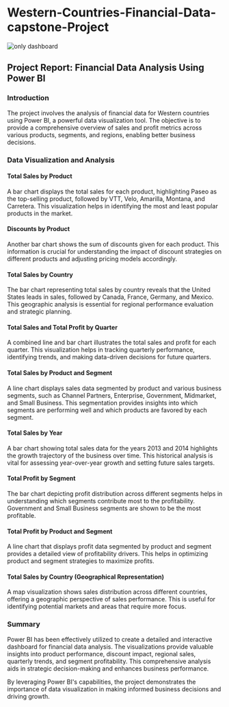 # Western-Countries-Financial-Data-capstone-Project
![only dashboard](https://github.com/user-attachments/assets/d2bb9f7a-bbc5-48f4-a63b-73b3ffb5d3ad)

## Project Report: Financial Data Analysis Using Power BI

### Introduction
The project involves the analysis of financial data for Western countries using Power BI, a powerful data visualization tool. The objective is to provide a comprehensive overview of sales and profit metrics across various products, segments, and regions, enabling better business decisions.

### Data Visualization and Analysis

#### Total Sales by Product
A bar chart displays the total sales for each product, highlighting Paseo as the top-selling product, followed by VTT, Velo, Amarilla, Montana, and Carretera. This visualization helps in identifying the most and least popular products in the market.

#### Discounts by Product
Another bar chart shows the sum of discounts given for each product. This information is crucial for understanding the impact of discount strategies on different products and adjusting pricing models accordingly.

#### Total Sales by Country
The bar chart representing total sales by country reveals that the United States leads in sales, followed by Canada, France, Germany, and Mexico. This geographic analysis is essential for regional performance evaluation and strategic planning.

#### Total Sales and Total Profit by Quarter
A combined line and bar chart illustrates the total sales and profit for each quarter. This visualization helps in tracking quarterly performance, identifying trends, and making data-driven decisions for future quarters.

#### Total Sales by Product and Segment
A line chart displays sales data segmented by product and various business segments, such as Channel Partners, Enterprise, Government, Midmarket, and Small Business. This segmentation provides insights into which segments are performing well and which products are favored by each segment.

#### Total Sales by Year
A bar chart showing total sales data for the years 2013 and 2014 highlights the growth trajectory of the business over time. This historical analysis is vital for assessing year-over-year growth and setting future sales targets.

#### Total Profit by Segment
The bar chart depicting profit distribution across different segments helps in understanding which segments contribute most to the profitability. Government and Small Business segments are shown to be the most profitable.

#### Total Profit by Product and Segment
A line chart that displays profit data segmented by product and segment provides a detailed view of profitability drivers. This helps in optimizing product and segment strategies to maximize profits.

#### Total Sales by Country (Geographical Representation)
A map visualization shows sales distribution across different countries, offering a geographic perspective of sales performance. This is useful for identifying potential markets and areas that require more focus.

### Summary
Power BI has been effectively utilized to create a detailed and interactive dashboard for financial data analysis. The visualizations provide valuable insights into product performance, discount impact, regional sales, quarterly trends, and segment profitability. This comprehensive analysis aids in strategic decision-making and enhances business performance.

By leveraging Power BI's capabilities, the project demonstrates the importance of data visualization in making informed business decisions and driving growth.
